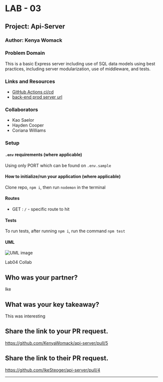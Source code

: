 # LAB - 03

## Project: Api-Server

### Author: Kenya Womack

### Problem Domain

This is a basic Express server including use of SQL data models using best practices, including server modularization, use of middleware, and tests.

### Links and Resources

- [GitHub Actions ci/cd](https://github.com/KenyaWomack/api-server/actions)
- [back-end prod server url](https://basic-express-server-syft.onrender.com/)

### Collaborators

- Kao Saelor
- Hayden Cooper
- Coriana Williams

### Setup

#### `.env` requirements (where applicable)

Using only PORT which can be found on `.env.sample`

#### How to initialize/run your application (where applicable)

Clone repo, `npm i`, then run `nodemon` in the terminal

#### Routes

- GET : `/` - specific route to hit

#### Tests

To run tests, after running `npm i`, run the command `npm test`

#### UML

![UML image](UMLlab03.png)

Lab04 Collab 

## Who was your partner?

Ike

## What was your key takeaway?

This was interesting

## Share the link to your PR request.

https://github.com/KenyaWomack/api-server/pull/5

## Share the link to their PR request.

https://github.com/IkeSteoger/api-server/pull/4

-------------------